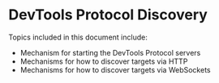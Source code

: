 # DevTools Protocol Discovery

Topics included in this document include:
* Mechanism for starting the DevTools Protocol servers
* Mechanisms for how to discover targets via HTTP
* Mechanisms for how to discover targets via WebSockets

